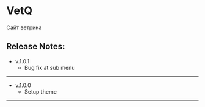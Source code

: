 # VetQ

Сайт ветрина

## Release Notes:

- v.1.0.1
  - Bug fix at sub menu

---
- v.1.0.0
  - Setup theme

---
